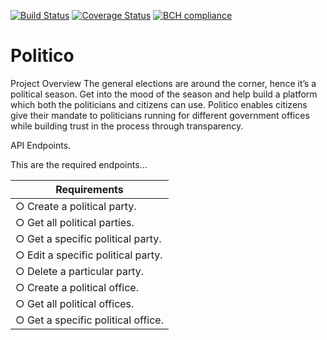 [![Build Status](https://travis-ci.org/jaystaks/Politico.svg?branch=develop)](https://travis-ci.org/jaystaks/Politico) [![Coverage Status](https://coveralls.io/repos/github/jaystaks/Politico/badge.svg?branch=develop)](https://coveralls.io/github/jaystaks/Politico?branch=develop) [![BCH compliance](https://bettercodehub.com/edge/badge/jaystaks/Politico?branch=develop)](https://bettercodehub.com/)

# Politico
Project Overview The general elections are around the corner, hence it’s a political season. Get into the mood of the season and help build a platform which both the politicians and citizens can use. Politico enables citizens give their mandate to politicians running for different government offices while building trust in the process through transparency.

API Endpoints.

This are the required endpoints...

| Requirements                        |
| ------------------------------------|
| ○ Create a political party.         |
| ○ Get all political parties.        |
| ○ Get a specific political party.   |
| ○ Edit a specific political party.  |
| ○ Delete a particular party.        |
| ○ Create a political office.        |
| ○ Get all political offices.        |
| ○ Get a specific political office.  |




